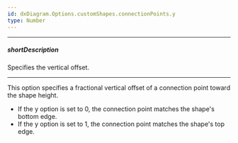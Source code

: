 ```yaml
---
id: dxDiagram.Options.customShapes.connectionPoints.y
type: Number
---
```

---
##### shortDescription
Specifies the vertical offset.

---
This option specifies a fractional vertical offset of a connection point toward the shape height.

- If the y option is set to 0, the connection point matches the shape's bottom edge.
- If the y option is set to 1, the connection point matches the shape's top edge.